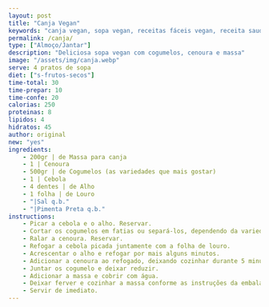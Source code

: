 ```yaml
---
layout: post
title: "Canja Vegan"
keywords: "canja vegan, sopa vegan, receitas fáceis vegan, receita saudável, sopa sem carne, canja de cogumelos, vegan, jantar saudável, almoço saudável, comida reconfortante vegan, Canja vegan, Sopa vegan, Receita saudável, Canja de cogumelos, Comida reconfortante vegan, Receita fácil de canja vegan com cogumelos, Como fazer canja vegan saudável e nutritiva, Sopa vegana com massa e legumes para o jantar, Canja sem carne com cenoura e cogumelos, Prato reconfortante vegan para dias frios, Receita rápida de canja vegan para almoço ou jantar, Canja leve e saudável para dietas plant-based, Sopa de cogumelos vegan, Massa em receitas veganas, Sopa sem produtos de origem animal, Louro e cenoura em pratos veganos, Alimentação plant-based, Refeições rápidas e saudáveis, Receitas económicas e fáceis, Sopa reconfortante para toda a família, Prato principal leve e nutritivo, Receitas veganas para iniciantes"
permalink: /canja/
type: ["Almoço/Jantar"]
description: "Deliciosa sopa vegan com cogumelos, cenoura e massa"
image: "/assets/img/canja.webp"
serve: 4 pratos de sopa
diet: ["s-frutos-secos"]
time-total: 30
time-prepar: 10
time-confe: 20
calorias: 250
proteinas: 8
lipidos: 4
hidratos: 45
author: original
new: "yes"
ingredients:
    - 200gr | de Massa para canja
    - 1 | Cenoura
    - 500gr | de Cogumelos (as variedades que mais gostar)
    - 1 | Cebola
    - 4 dentes | de Alho
    - 1 folha | de Louro
    - "|Sal q.b."
    - "|Pimenta Preta q.b."
instructions:
    - Picar a cebola e o alho. Reservar.
    - Cortar os cogumelos em fatias ou separá-los, dependendo da variedade que usar. Reservar.
    - Ralar a cenoura. Reservar.
    - Refogar a cebola picada juntamente com a folha de louro.
    - Acrescentar o alho e refogar por mais alguns minutos.
    - Adicionar a cenoura ao refogado, deixando cozinhar durante 5 minutos.
    - Juntar os cogumelo e deixar reduzir.
    - Adicionar a massa e cobrir com água.
    - Deixar ferver e cozinhar a massa conforme as instruções da embalagem.
    - Servir de imediato.
---
```


